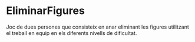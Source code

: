 # EliminarFigures
Joc de dues persones que consisteix en anar eliminant les figures utilitzant el treball en equip en els diferents nivells de dificultat.
